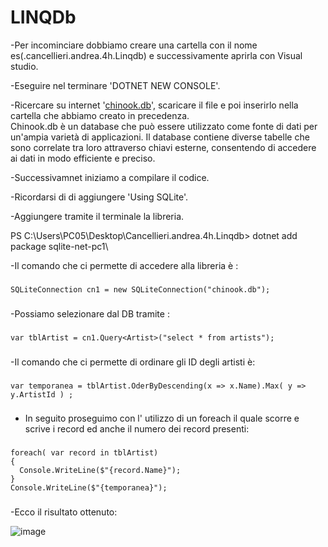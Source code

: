# LINQDb
-Per incominciare dobbiamo creare una cartella con il nome es(.cancellieri.andrea.4h.Linqdb) e successivamente aprirla con Visual studio.

-Eseguire nel terminare 'DOTNET NEW CONSOLE'.

-Ricercare su internet '[chinook.db](https://www.sqlitetutorial.net/sqlite-sample-database/)', scaricare il file e poi inserirlo nella cartella che abbiamo creato in precedenza.\
Chinook.db è un database che può essere utilizzato come fonte di dati per un'ampia varietà di applicazioni. Il database contiene diverse tabelle che sono correlate tra loro attraverso chiavi esterne, consentendo di accedere ai dati in modo efficiente e preciso.

-Successivamnet iniziamo a compilare il codice.

-Ricordarsi di di aggiungere 'Using SQLite'.

-Aggiungere tramite il terminale la libreria.

PS C:\Users\PC05\Desktop\Cancellieri.andrea.4h.Linqdb> dotnet  add package sqlite-net-pc1\


-Il comando che ci permette di accedere alla libreria è :
###
    SQLiteConnection cn1 = new SQLiteConnection("chinook.db");
###

-Possiamo selezionare dal DB tramite :
###
    var tblArtist = cn1.Query<Artist>("select * from artists");
###

-Il comando che ci permette di ordinare gli ID degli artisti è:
###
    var temporanea = tblArtist.OderByDescending(x => x.Name).Max( y => y.ArtistId ) ;
###    

- In seguito proseguimo con l' utilizzo di un foreach il quale scorre  e scrive i record ed anche il numero dei record presenti:
###
    foreach( var record in tblArtist)
    {
      Console.WriteLine($"{record.Name}");
    }
    Console.WriteLine($"{temporanea}");
###
    
-Ecco il risultato ottenuto:

![image](https://github.com/Keinssz/LINQDb/assets/116791211/97e1196e-659a-4640-8ecb-7f052abc90e1)
